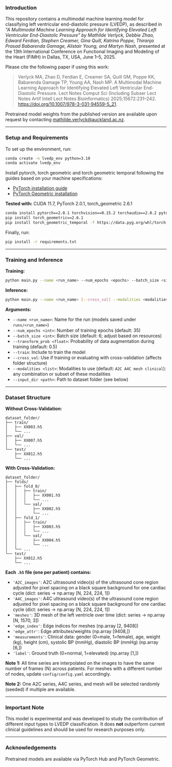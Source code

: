 ### Introduction

This repository contains a multimodal machine learning model for classifying left ventricular end-diastolic pressure (LVEDP), as described in *"A Multimodal Machine Learning Approach for Identifying Elevated Left Ventricular End-Diastolic Pressure" by Mathilde Verlyck, Debbie Zhao, Edward Ferdian, Stephen Creamer, Gina Quill, Katrina Poppe, Thiranja Prasad Babarenda Gamage, Alistair Young, and Martyn Nash*, presented at the 13th International Conference on Functional Imaging and Modeling of the Heart (FIMH) in Dallas, TX, USA, June 1–5, 2025.

Please cite the following paper if using this work:
> Verlyck MA, Zhao D, Ferdian E, Creamer SA, Quill GM, Poppe KK, Babarenda Gamage TP, Young AA, Nash MP. A Multimodal Machine Learning Approach for Identifying Elevated Left Ventricular End-Diastolic Pressure. Lect Notes Comput Sci (Including Subser Lect Notes Artif Intell Lect Notes Bioinformatics) 2025;15672:231–242. https://doi.org/10.1007/978-3-031-94559-5_21.

Pretrained model weights from the published version are available upon request by contacting [mathilde.verlyck@auckland.ac.nz](mailto:mathilde.verlyck@auckland.ac.nz).

---

### Setup and Requirements

To set up the environment, run:
```bash
conda create -n lvedp_env python=3.10
conda activate lvedp_env
```

Install pytorch, torch geometric and torch geometric temporal following the guides based on your machine specifications:

- [PyTorch installation guide](https://pytorch.org/get-started/locally/)  
- [PyTorch Geometric installation](https://pytorch-geometric.readthedocs.io/en/latest/install/installation.html)

**Tested with:** CUDA 11.7, PyTorch 2.0.1, torch_geometric 2.6.1
```bash
conda install pytorch==2.0.1 torchvision==0.15.2 torchaudio==2.0.2 pytorch-cuda=11.7 -c pytorch -c nvidia
pip install torch_geometric==2.6.1
pip install torch_geometric_temporal -f https://data.pyg.org/whl/torch-2.0.0+cu117.html
```

Finally, run:
```bash
pip install -r requirements.txt
```

---

### Training and Inference

**Training:**
```bash
python main.py --name <run_name> --num_epochs <epochs> --batch_size <size> --transform_prob <prob> --train [--cross_val] --modalities <modalities> --input_dir <dataset_path>
```

**Inference:**
```bash
python main.py --name <run_name> [--cross_val] --modalities <modalities> --input_dir <dataset_path>
```

**Arguments:**

- `--name <run_name>`: Name for the run (models saved under `runs/<run_name>`)  
- `--num_epochs <int>`: Number of training epochs (default: 35)  
- `--batch_size <int>`: Batch size (default: 6; adjust based on resources)  
- `--transform_prob <float>`: Probability of data augmentation during training (default: 0.5)  
- `--train`: Include to train the model  
- `--cross_val`: Use if training or evaluating with cross-validation (affects folder structure)  
- `--modalities <list>`: Modalities to use (default: `A2C A4C mesh clinical`): any combination or subset of these modalities  
- `--input_dir <path>`: Path to dataset folder (see below)

---

### Dataset Structure

**Without Cross-Validation:**

```
dataset_folder/
├── train/
│   ├── XX003.h5
│   └── ...
├── val/
│   ├── XX007.h5
│   └── ...
└── test/
    ├── XX012.h5
    └── ...
```

**With Cross-Validation:**
```
dataset_folder/
├── folds/
│   ├── fold_0/
│   │   ├── train/
│   │   │   ├── XX001.h5
│   │   │   └── ...
│   │   └── val/
│   │       ├── XX002.h5
│   │       └── ...
│   ├── fold_1/
│   │   ├── train/
│   │   │   ├── XX003.h5
│   │   │   └── ...
│   │   └── val/
│   │       ├── XX004.h5
│   │       └── ...
│   └── ...
└── test/
    ├── XX012.h5
    └── ...
```

**Each `.h5` file (one per patient) contains:**

- `'A2C_images'`: A2C ultrasound video(s) of the ultrasound cone region adjusted for pixel spacing on a black square background for one cardiac cycle (dict: series → np.array [N, 224, 224, 1])  
- `'A4C_images'`: A4C ultrasound video(s) of the ultrasound cone region adjusted for pixel spacing on a black square background for one cardiac cycle (dict: series → np.array [N, 224, 224, 1])  
- `'meshes'`: 3D mesh of the left ventricle over time (dict: series → np.array [N, 1570, 3])  
- `'edge_index'`: Edge indices for meshes (np.array [2, 9408])  
- `'edge_attr'`: Edge attributes/weights (np.array [9408,])  
- `'measurements'`: Clinical data: gender (0=male, 1=female), age, weight (kg), height (cm), systolic BP (mmHg), diastolic BP (mmHg) (np.array [6,])  
- `'label'`: Ground truth (0=normal, 1=elevated) (np.array [1,])

**Note 1:** All time series are interpolated on the images to have the same number of frames (N) across patients. For meshes with a different number of nodes, update `config/config.yaml` accordingly.

**Note 2:** One A2C series, A4C series, and mesh will be selected randomly (seeded) if multiple are available.

---

### Important Note

This model is experimental and was developed to study the contribution of different input types to LVEDP classification. It does **not** outperform current clinical guidelines and should be used for research purposes only.

---

### Acknowledgements

Pretrained models are available via PyTorch Hub and PyTorch Geometric.  
